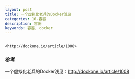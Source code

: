 ```yaml
---
layout: post
title: 一个虚拟化老兵的Docker浅见
categories: 10-容器
description: 容器
keywords: 容器, docker
---
```




```

<http://dockone.io/article/1008>

```


### 参考

一个虚拟化老兵的Docker浅见：<http://dockone.io/article/1008>





